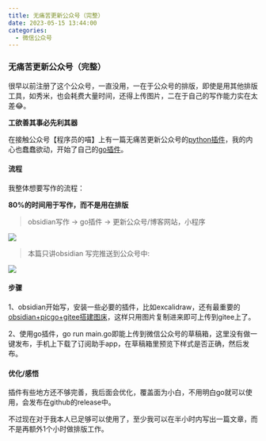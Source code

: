 ```yaml
---
title: 无痛苦更新公众号（完整）
date: 2023-05-15 13:44:00
categories:
  - 微信公众号
---
```

### 无痛苦更新公众号（完整）
很早以前注册了这个公众号，一直没用，一在于公众号的排版，即使是用其他排版工具，如秀米，也会耗费大量时间，还得上传图片，二在于自己的写作能力实在太差😂。

**工欲善其事必先利其器**

在接触公众号【程序员的喵】上有一篇无痛苦更新公众号的[python插件](https://github.com/chenyukang/markdown-to-wechat)，我的内心也蠢蠢欲动，开始了自己的[go插件](https://github.com/cjyzwg/markdown-wechat)。

#### **流程**

我整体想要写作的流程：

**80%的时间用于写作，而不是用在排版**

> obsidian写作 -> go插件 -> 更新公众号/博客网站，小程序

![](https://gitee.com/cjyzwg/img/raw/master/202203171021868.png)

> 本篇只讲obsidian 写完推送到公众号中:

![](https://gitee.com/cjyzwg/img/raw/master/202203171050806.png)


#### **步骤**
1、obsidian开始写，安装一些必要的插件，比如excalidraw，还有最重要的[obsidian+picgo+gitee搭建图床](https://www.cnblogs.com/zd2021/p/15483878.html)，这样只用图片复制进来即可上传到gitee上了。

2、使用go插件，go run main.go即能上传到微信公众号的草稿箱，这里没有做一键发布，手机上下载了订阅助手app，在草稿箱里预览下样式是否正确，然后发布。

#### **优化/感悟**
插件有些地方还不够完善，我后面会优化，覆盖面为小白，不用明白go就可以使用，会发布在github的release中。

不过现在对于我本人已足够可以使用了，至少我可以在半小时内写出一篇文章，而不是再额外1个小时做排版工作。